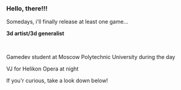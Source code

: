 ### Hello, there!!!

Somedays, i'll finally release at least one game...

**3d artist/3d generalist**

<br>

Gamedev student at Moscow Polytechnic University during the day

VJ for Helikon Opera at night

If you'r curious, take a look down below!

